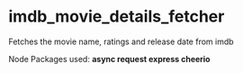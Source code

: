 # imdb_movie_details_fetcher


Fetches the movie name, ratings and release date from imdb

Node Packages used: 
<b> async </b>
<b> request </b>
<b> express </b>
<b> cheerio </b>
